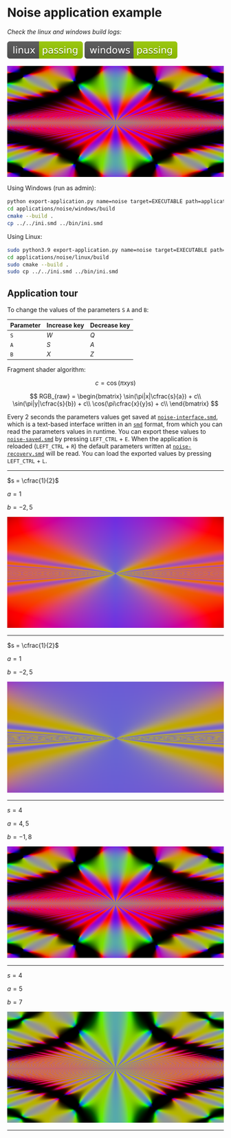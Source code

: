 # Noise application example

*_Check the linux and windows build logs:_*

[![linux_badge](../.shci/linux/exit_code.svg)](../.shci/linux/log.md)
[![windows_badge](../.shci/windows/exit_code.svg)](../.shci/windows/log.md)

![noise-3](media/noise-3.png)

Using Windows (run as admin):
```bash
python export-application.py name=noise target=EXECUTABLE path=applications/noise
cd applications/noise/windows/build
cmake --build .
cp ../../ini.smd ../bin/ini.smd
```

Using Linux:
```bash
sudo python3.9 export-application.py name=noise target=EXECUTABLE path=applications/noise
cd applications/noise/linux/build
sudo cmake --build .
sudo cp ../../ini.smd ../bin/ini.smd
```

## Application tour

To change the values of the parameters `S` `A` and `B`:

|Parameter    |Increase key    |Decrease key    |
|-------------|----------------|----------------|
| `S`         |       _W_      |       _Q_      |
| `A`         |       _S_      |       _A_      |
| `B`         |       _X_      |       _Z_      |

Fragment shader algorithm:

$$c = \cos(\pi x y s)$$

$$
RGB_{raw} = \begin{bmatrix}
\sin(\pi|x|\cfrac{s}{a}) + c\\
\sin(\pi|y|\cfrac{s}{b}) + c\\
\cos(\pi\cfrac{x}{y}s) + c\\
\end{bmatrix}
$$

Every 2 seconds the parameters values get saved at [`noise-interface.smd`](../applications/noise/smd/noise-interface.smd), which is a text-based interface written in an [`smd`](https://github.com/mrsinho/smd) format, from which you can read the parameters values in runtime. You can export these values to [`noise-saved.smd`](../applications/noise/smd/noise-saved.smd) by pressing `LEFT_CTRL` + `E`. When the application is reloaded (`LEFT_CTRL` + `R`) the default parameters written at [`noise-recovery.smd`](../applications/noise/smd/noise-recovery.smd) will be read. You can load the exported values by pressing `LEFT_CTRL` + `L`.

---

$s = \cfrac{1}{2}$

$a = 1$

$b = -2,5$

![noise-1](media/noise-1.png)

---

$s = \cfrac{1}{2}$

$a = 1$

$b = -2,5$

![noise-2](media/noise-2.png)

---

$s = 4$

$a = 4,5$

$b = -1,8$

![noise-3](media/noise-3.png)

---

$s = 4$

$a = 5$

$b = 7$

![noise-5](media/noise-5.png)

---

